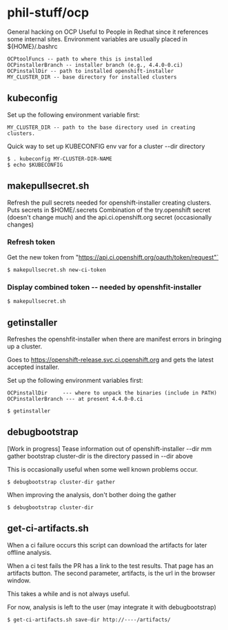 # phil-stuff/ocp

General hacking on OCP
Useful to People in Redhat since it references some internal sites.
Environment variables are usually placed in ${HOME}/.bashrc
```
OCPtoolFuncs -- path to where this is installed
OCPinstallerBranch -- installer branch (e.g., 4.4.0-0.ci)
OCPinstallDir -- path to installed openshift-installer
MY_CLUSTER_DIR -- base directory for installed clusters
```

## kubeconfig  
Set up the following environment variable first:
```
MY_CLUSTER_DIR -- path to the base directory used in creating clusters.
```

Quick way to set up KUBECONFIG env var for a cluster --dir directory
```
$ . kubeconfig MY-CLUSTER-DIR-NAME
$ echo $KUBECONFIG
```

## makepullsecret.sh
Refresh the pull secrets needed for openshift-installer creating clusters.
Puts secrets in $HOME/.secrets
Combination of the try.openshift secret (doesn't change much)
and the api.ci.openshift.org secret (occasionally changes)

### Refresh token
Get the new token from "https://api.ci.openshift.org/oauth/token/request"`
```
$ makepullsecret.sh new-ci-token
```

### Display combined token -- needed by openshfit-installer
```
$ makepullsecret.sh
```

## getinstaller
Refreshes the openshfit-installer when there are manifest errors in
bringing up a cluster.

Goes to https://openshift-release.svc.ci.openshift.org and gets the latest
accepted installer.

Set up the following environment variables first:
```
OCPinstallDir     --- where to unpack the binaries (include in PATH)
OCPinstallerBranch --- at present 4.4.0-0.ci
```

```
$ getinstaller
```

## debugbootstrap
[Work in progress]
Tease information out of openshift-installer --dir mm gather bootstrap
cluster-dir is the directory passed in --dir above

This is occasionally useful when some well known problems occur.

```
$ debugbootstrap cluster-dir gather
```

When improving the analysis, don't bother doing the gather
```
$ debugbootstrap cluster-dir
```


## get-ci-artifacts.sh  
When a ci failure occurs this script can download the artifacts 
for later offline analysis.

When a ci test fails the PR has a link to the test results. That
page has an artifacts button. The second parameter, artifacts,
is the url in the browser window.

This takes a while and is not always useful.

For now, analysis is left to the user (may integrate it with debugbootstrap)

```
$ get-ci-artifacts.sh save-dir http://----/artifacts/
```

